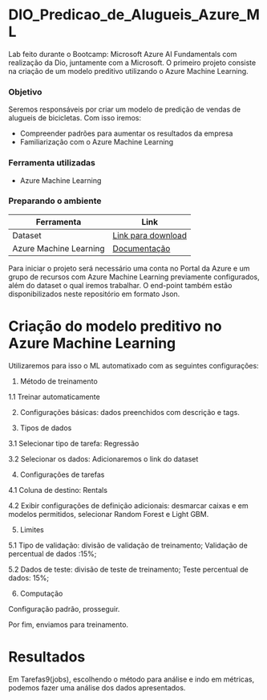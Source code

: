 # DIO_Predicao_de_Alugueis_Azure_ML
Lab feito durante o Bootcamp: Microsoft Azure AI Fundamentals com realização da Dio, juntamente com a Microsoft. O primeiro projeto consiste na criação de um modelo preditivo utilizando o Azure Machine Learning.

### Objetivo
Seremos responsáveis por criar um modelo de predição de vendas de alugueis de bicicletas. Com isso iremos:
- Compreender padrões para aumentar os resultados da empresa
- Familiarização com o Azure Machine Learning

###  Ferramenta utilizadas
- Azure Machine Learning

### Preparando o ambiente

| Ferramenta | Link |
| --- | --- |
| Dataset |[Link para download](https://aka.ms/bike-rentals) |
| Azure Machine Learning | [Documentação](https://learn.microsoft.com/pt-br/azure/cloud-adoption-framework/ready/azure-best-practices/ai-machine-learning-mlops) |

Para iniciar o projeto será necessário uma conta no Portal da Azure e um grupo de recursos com Azure Machine Learning previamente configurados, além do dataset o qual iremos trabalhar.  O end-point também estão disponibilizados neste repositório em formato Json.

# Criação do modelo preditivo no Azure Machine Learning
Utilizaremos para isso o ML automatixado com as seguintes configurações:

   1. Método de treinamento
   
1.1 Treinar automaticamente

   2. Configurações básicas: dados preenchidos com descrição e tags.
   
   3. Tipos de dados
   
3.1 Selecionar tipo de tarefa: Regressão

3.2 Selecionar os dados: Adicionaremos o link do dataset

   4. Configurações de tarefas
   
4.1 Coluna de destino: Rentals

4.2 Exibir configurações de definição adicionais: desmarcar caixas e em modelos permitidos, selecionar Random Forest e Light GBM.

   5. Limites
   
5.1 Tipo de validação: divisão de validação de treinamento; Validação de percentual de dados :15%;

5.2 Dados de teste: divisão de teste de treinamento; Teste percentual de dados: 15%;

   6. Computação
   
Configuração padrão, prosseguir.

Por fim, enviamos para treinamento.

# Resultados
Em Tarefas9(jobs), escolhendo o método para análise e indo em métricas, podemos fazer uma análise dos dados apresentados.


 


